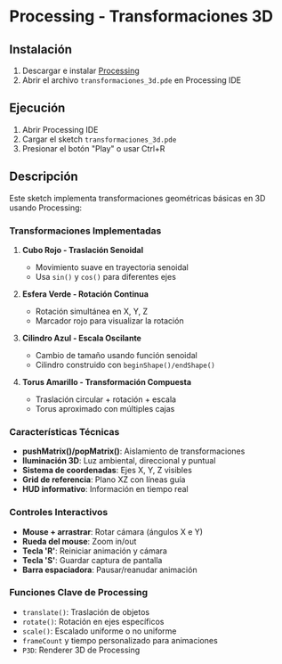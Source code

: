 # Processing - Transformaciones 3D

## Instalación

1. Descargar e instalar [Processing](https://processing.org/download/)
2. Abrir el archivo `transformaciones_3d.pde` en Processing IDE

## Ejecución

1. Abrir Processing IDE
2. Cargar el sketch `transformaciones_3d.pde`
3. Presionar el botón "Play" o usar Ctrl+R

## Descripción

Este sketch implementa transformaciones geométricas básicas en 3D usando Processing:

### Transformaciones Implementadas

1. **Cubo Rojo - Traslación Senoidal**
   - Movimiento suave en trayectoria senoidal
   - Usa `sin()` y `cos()` para diferentes ejes

2. **Esfera Verde - Rotación Continua**
   - Rotación simultánea en X, Y, Z
   - Marcador rojo para visualizar la rotación

3. **Cilindro Azul - Escala Oscilante**
   - Cambio de tamaño usando función senoidal
   - Cilindro construido con `beginShape()/endShape()`

4. **Torus Amarillo - Transformación Compuesta**
   - Traslación circular + rotación + escala
   - Torus aproximado con múltiples cajas

### Características Técnicas

- **pushMatrix()/popMatrix()**: Aislamiento de transformaciones
- **Iluminación 3D**: Luz ambiental, direccional y puntual
- **Sistema de coordenadas**: Ejes X, Y, Z visibles
- **Grid de referencia**: Plano XZ con líneas guía
- **HUD informativo**: Información en tiempo real

### Controles Interactivos

- **Mouse + arrastrar**: Rotar cámara (ángulos X e Y)
- **Rueda del mouse**: Zoom in/out
- **Tecla 'R'**: Reiniciar animación y cámara
- **Tecla 'S'**: Guardar captura de pantalla
- **Barra espaciadora**: Pausar/reanudar animación

### Funciones Clave de Processing

- `translate()`: Traslación de objetos
- `rotate()`: Rotación en ejes específicos
- `scale()`: Escalado uniforme o no uniforme
- `frameCount` y tiempo personalizado para animaciones
- `P3D`: Renderer 3D de Processing

